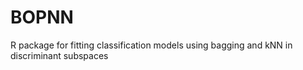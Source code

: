 # BOPNN
R package for fitting classification models using bagging and kNN in discriminant subspaces

